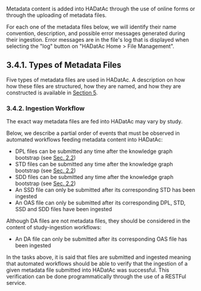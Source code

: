 Metadata content is added into HADatAc through the use of online forms or through the uploading of metadata files. 

For each one of the metadata files below, we will identify their name convention, description, and possible error messages generated during their ingestion. Error messages are in the file's log that is displayed when selecting the "log" button on "HADatAc Home > File Management". 

## 3.4.1. Types of Metadata Files
  
Five types of metadata files are used in HADatAc. A description on how how these files are structured, how they are named, and how they are constructed is available in [Section 5](https://github.com/paulopinheiro1234/hadatac/wiki/5.-Metadata-Files).

### 3.4.2. Ingestion Workflow

The exact way metadata files are fed into HADatAc may vary by study. 

Below, we describe a partial order of events that must be observed in automated workflows feeding metadata content into HADatAc:

* DPL files can be submitted any time after the knowledge graph bootstrap (see [Sec. 2.2](https://github.com/paulopinheiro1234/hadatac/wiki/2.2.-Knowledge-Graph-Bootstrap))
* STD files can be submitted any time after the knowledge graph bootstrap (see [Sec. 2.2](https://github.com/paulopinheiro1234/hadatac/wiki/2.2.-Knowledge-Graph-Bootstrap))
* SDD files can be submitted any time after the knowledge graph bootstrap (see [Sec. 2.2](https://github.com/paulopinheiro1234/hadatac/wiki/2.2.-Knowledge-Graph-Bootstrap))
* An SSD file can only be submitted after its corresponding STD has been ingested 
* An OAS file can only be submitted after its corresponding DPL, STD, SSD and SDD files have been ingested

Although DA files are not metadata files, they should be considered in the content of study-ingestion workflows:  
* An DA file can only be submitted after its corresponding OAS file has been ingested 

In the tasks above, it is said that files are submitted and ingested meaning that automated workflows should be able to verify that the ingestion of a given metadata file submitted into HADatAc was successful. This verification can be done programmatically through the use of a RESTFul service. 

